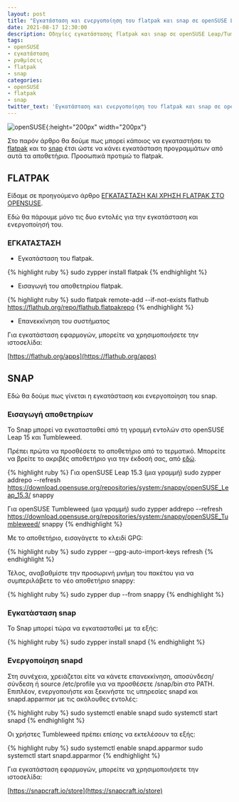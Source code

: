 ```yaml
---
layout: post
title: "Εγκατάσταση και ενεργοποίηση του flatpak και snap σε openSUSE Leap/Tumbleweed"
date: 2021-08-17 12:30:00
description: Oδηγίες εγκατάστασης flatpak και snap σε openSUSE Leap/Tumbleweed
tags:
- openSUSE
- εγκατάσταση
- ρυθμίσεις
- flatpak
- snap
categories:
- openSUSE
- flatpak
- snap
twitter_text: 'Εγκατάσταση και ενεργοποίηση του flatpak και snap σε openSUSE Leap/Tumbleweed'
---
```


![openSUSE](/post_images/opensuse/small-lamp.png "openSUSE"){:height="200px" width="200px"}

Στο παρόν άρθρο θα δούμε πως μπορεί κάποιος να εγκαταστήσει το [flatpak](https://flatpak.org/) και το [snap](https://snapcraft.io/) έτσι ώστε να κάνει εγκατάσταση προγραμμάτων από αυτά τα αποθετήρια. Προσωπικά προτιμώ το flatpak.

## FLATPAK

Είδαμε σε προηγούμενο άρθρο [ΕΓΚΑΤΑΣΤΑΣΗ ΚΑΙ ΧΡΗΣΗ FLATPAK ΣΤΟ OPENSUSE](/how-to-install-flatpak-on-openSUSE/).  

Εδώ θα πάρουμε μόνο τις δυο εντολές για την εγκατάσταση και ενεργοποίησή του.

### ΕΓΚΑΤΑΣΤΑΣΗ

* Εγκατάσταση του flatpak.

{% highlight ruby %}
sudo zypper install flatpak
{% endhighlight %}

* Εισαγωγή του αποθετηρίου flatpak.

{% highlight ruby %}
sudo flatpak remote-add --if-not-exists flathub https://flathub.org/repo/flathub.flatpakrepo
{% endhighlight %}

* Επανεκκίνηση του συστήματος

Για εγκατάσταση εφαρμογών, μπορείτε να χρησιμοποιήσετε την ιστοσελίδα:

[https://flathub.org/apps](https://flathub.org/apps)


## SNAP

Εδώ θα δούμε πως γίνεται η εγκατάσταση και ενεργοποίηση του snap. 

### Εισαγωγή αποθετηρίων

Το Snap μπορεί να εγκατασταθεί από τη γραμμή εντολών στο openSUSE Leap 15 και Tumbleweed.

Πρέπει πρώτα να προσθέσετε το αποθετήριο από το τερματικό. Μπορείτε να βρείτε το ακριβές αποθετήριο για την έκδοσή σας, από [εδώ](https://download.opensuse.org/repositories/system:/snappy/).

{% highlight ruby %}
Για openSUSE Leap 15.3 (μια γραμμή)
sudo zypper addrepo --refresh https://download.opensuse.org/repositories/system:/snappy/openSUSE_Leap_15.3/ snappy

Για openSUSE Tumbleweed (μια γραμμή)
sudo zypper addrepo --refresh https://download.opensuse.org/repositories/system:/snappy/openSUSE_Tumbleweed/ snappy
{% endhighlight %}

Με το αποθετήριο, εισαγάγετε το κλειδί GPG:

{% highlight ruby %}
sudo zypper --gpg-auto-import-keys refresh
{% endhighlight %}

Τέλος, αναβαθμίστε την προσωρινή μνήμη του πακέτου για να συμπεριλάβετε το νέο αποθετήριο snappy:

{% highlight ruby %}
sudo zypper dup --from snappy
{% endhighlight %}

### Εγκατάσταση snap

Το Snap μπορεί τώρα να εγκατασταθεί με τα εξής:

{% highlight ruby %}
sudo zypper install snapd
{% endhighlight %}

### Ενεργοποίηση snapd

Στη συνέχεια, χρειάζεται είτε να κάνετε επανεκκίνηση, αποσύνδεση/σύνδεση ή source /etc/profile για να προσθέσετε /snap/bin στο PATH. Επιπλέον, ενεργοποιήστε και ξεκινήστε τις υπηρεσίες snapd και snapd.apparmor με τις ακόλουθες εντολές:

{% highlight ruby %}
sudo systemctl enable snapd
sudo systemctl start snapd
{% endhighlight %}

Οι χρήστες Tumbleweed πρέπει επίσης να εκτελέσουν τα εξής:

{% highlight ruby %}
sudo systemctl enable snapd.apparmor
sudo systemctl start snapd.apparmor
{% endhighlight %}

Για εγκατάσταση εφαρμογών, μπορείτε να χρησιμοποιήσετε την ιστοσελίδα:

[https://snapcraft.io/store](https://snapcraft.io/store)
